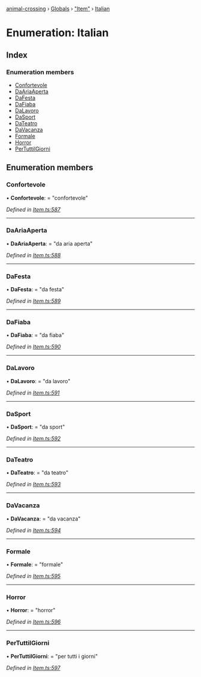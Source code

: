 [animal-crossing](../README.md) › [Globals](../globals.md) › ["Item"](../modules/_item_.md) › [Italian](_item_.italian.md)

# Enumeration: Italian

## Index

### Enumeration members

* [Confortevole](_item_.italian.md#confortevole)
* [DaAriaAperta](_item_.italian.md#daariaaperta)
* [DaFesta](_item_.italian.md#dafesta)
* [DaFiaba](_item_.italian.md#dafiaba)
* [DaLavoro](_item_.italian.md#dalavoro)
* [DaSport](_item_.italian.md#dasport)
* [DaTeatro](_item_.italian.md#dateatro)
* [DaVacanza](_item_.italian.md#davacanza)
* [Formale](_item_.italian.md#formale)
* [Horror](_item_.italian.md#horror)
* [PerTuttiIGiorni](_item_.italian.md#pertuttiigiorni)

## Enumeration members

###  Confortevole

• **Confortevole**: = "confortevole"

*Defined in [Item.ts:587](https://github.com/Norviah/animal-crossing/blob/e8c2f7d/module/types/Item.ts#L587)*

___

###  DaAriaAperta

• **DaAriaAperta**: = "da aria aperta"

*Defined in [Item.ts:588](https://github.com/Norviah/animal-crossing/blob/e8c2f7d/module/types/Item.ts#L588)*

___

###  DaFesta

• **DaFesta**: = "da festa"

*Defined in [Item.ts:589](https://github.com/Norviah/animal-crossing/blob/e8c2f7d/module/types/Item.ts#L589)*

___

###  DaFiaba

• **DaFiaba**: = "da fiaba"

*Defined in [Item.ts:590](https://github.com/Norviah/animal-crossing/blob/e8c2f7d/module/types/Item.ts#L590)*

___

###  DaLavoro

• **DaLavoro**: = "da lavoro"

*Defined in [Item.ts:591](https://github.com/Norviah/animal-crossing/blob/e8c2f7d/module/types/Item.ts#L591)*

___

###  DaSport

• **DaSport**: = "da sport"

*Defined in [Item.ts:592](https://github.com/Norviah/animal-crossing/blob/e8c2f7d/module/types/Item.ts#L592)*

___

###  DaTeatro

• **DaTeatro**: = "da teatro"

*Defined in [Item.ts:593](https://github.com/Norviah/animal-crossing/blob/e8c2f7d/module/types/Item.ts#L593)*

___

###  DaVacanza

• **DaVacanza**: = "da vacanza"

*Defined in [Item.ts:594](https://github.com/Norviah/animal-crossing/blob/e8c2f7d/module/types/Item.ts#L594)*

___

###  Formale

• **Formale**: = "formale"

*Defined in [Item.ts:595](https://github.com/Norviah/animal-crossing/blob/e8c2f7d/module/types/Item.ts#L595)*

___

###  Horror

• **Horror**: = "horror"

*Defined in [Item.ts:596](https://github.com/Norviah/animal-crossing/blob/e8c2f7d/module/types/Item.ts#L596)*

___

###  PerTuttiIGiorni

• **PerTuttiIGiorni**: = "per tutti i giorni"

*Defined in [Item.ts:597](https://github.com/Norviah/animal-crossing/blob/e8c2f7d/module/types/Item.ts#L597)*
